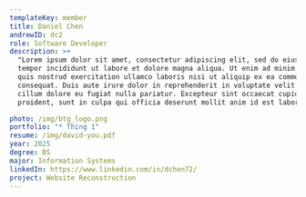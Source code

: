 ```yaml
---
templateKey: member
title: Daniel Chen
andrewID: dc2
role: Software Developer
description: >+
  "Lorem ipsum dolor sit amet, consectetur adipiscing elit, sed do eiusmod
  tempor incididunt ut labore et dolore magna aliqua. Ut enim ad minim veniam,
  quis nostrud exercitation ullamco laboris nisi ut aliquip ex ea commodo
  consequat. Duis aute irure dolor in reprehenderit in voluptate velit esse
  cillum dolore eu fugiat nulla pariatur. Excepteur sint occaecat cupidatat non
  proident, sunt in culpa qui officia deserunt mollit anim id est laborum."

photo: /img/btg_logo.png
portfolio: "* Thing 1"
resume: /img/david-you.pdf
year: 2025
degree: BS
major: Information Systems
linkedIn: https://www.linkedin.com/in/dchen72/
project: Website Reconstruction
---
```

